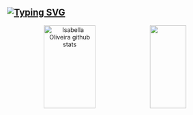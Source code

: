 [![Typing SVG](https://readme-typing-svg.herokuapp.com/?color=fff&size=35&center=true&vCenter=true&width=1000&lines=HELLO,+My+name+is+Kamilly+Vitoria;I'm+19+years+old;I'm+from+Brazil;I'm+Computer+Science+Student;Be+Welcome!+:%29)](https://git.io/typing-svg)
---
<div align="center">  
  <img width="49%" height="195px" src="https://github-readme-stats.vercel.app/api?username=kamivss&show_icons=true&count_private=true&hide_border=true&title_color=fff&icon_color=ff91a4&text_color=c9d1d9&bg_color=0d1117" alt="Isabella Oliveira github stats" /> 
  <img width="41%" height="195px" src="https://github-readme-stats.vercel.app/api/top-langs/?username=kamivss&layout=compact&hide_border=true&title_color=fff&text_color=ff91a4&bg_color=0d1117" />
</div>


  
